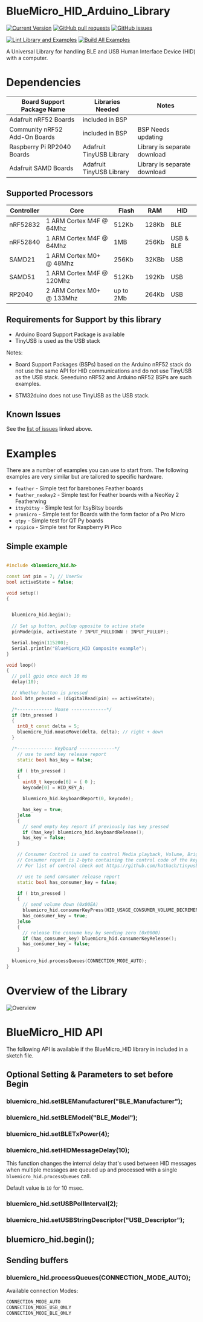 # BlueMicro_HID_Arduino_Library

[![Current Version](https://img.shields.io/github/v/tag/jpconstantineau/BlueMicro_HID_Arduino_Library)](https://github.com/jpconstantineau/BlueMicro_HID_Arduino_Library/tags)  [![GitHub pull requests](https://img.shields.io/github/issues-pr/jpconstantineau/BlueMicro_HID_Arduino_Library.svg)](https://github.com/jpconstantineau/BlueMicro_HID_Arduino_Library) [![GitHub issues](https://img.shields.io/github/issues/jpconstantineau/BlueMicro_HID_Arduino_Library.svg)](https://github.com/jpconstantineau/BlueMicro_HID_Arduino_Library/issues)

[![Lint Library and Examples](https://github.com/jpconstantineau/BlueMicro_HID_Arduino_Library/actions/workflows/lint.yaml/badge.svg)](https://github.com/jpconstantineau/BlueMicro_HID_Arduino_Library/actions/workflows/lint.yaml) [![Build All Examples](https://github.com/jpconstantineau/BlueMicro_HID_Arduino_Library/actions/workflows/build-examples.yml/badge.svg)](https://github.com/jpconstantineau/BlueMicro_HID_Arduino_Library/actions/workflows/build-examples.yml)



A Universal Library for handling BLE and USB Human Interface Device (HID) with a computer.


# Dependencies

|Board Support Package Name| Libraries Needed | Notes |
|---|---|---|
| Adafruit nRF52 Boards | included in BSP | |
| Community nRF52 Add-On Boards | included in BSP | BSP Needs updating |
| Raspberry Pi RP2040 Boards | Adafruit TinyUSB Library | Library is separate download |
| Adafruit SAMD Boards | Adafruit TinyUSB Library | Library is separate download |

## Supported Processors

| Controller | Core                      | Flash     | RAM   | HID         |
| ---------  | ------------------------  | --------- | ----- | ----------- |
| nRF52832   | 1 ARM Cortex M4F @ 64Mhz  | 512Kb     | 128Kb | BLE         |
| nRF52840   | 1 ARM Cortex M4F @ 64Mhz  | 1MB       | 256Kb | USB & BLE   |
| SAMD21     | 1 ARM Cortex M0+ @ 48Mhz  | 256Kb     | 32KBb | USB         |
| SAMD51     | 1 ARM Cortex M4F @ 120Mhz | 512Kb     | 192Kb | USB         |
| RP2040     | 2 ARM Cortex M0+ @ 133Mhz | up to 2Mb | 264Kb | USB         |


## Requirements for Support by this library

- Arduino Board Support Package is available
- TinyUSB is used as the USB stack

Notes: 
- Board Support Packages (BSPs) based on the Arduino nRF52 stack do not use the same API for HID communications and do not use TinyUSB as the USB stack.  Seeeduino nRF52 and Arduino nRF52 BSPs are such examples.

- STM32duino does not use TinyUSB as the USB stack.

## Known Issues

See the [list of issues](https://github.com/jpconstantineau/BlueMicro_HID_Arduino_Library/issues) linked above.

# Examples

There are a number of examples you can use to start from.  The following examples are very similar but are tailored to specific hardware.

* `feather` - Simple test for barebones Feather boards
* `feather_neokey2` - Simple test for Feather boards with a NeoKey 2 Featherwing
* `itsybitsy` -  Simple test for ItsyBitsy boards
* `promicro` - Simple test for Boards with the form factor of a Pro Micro
* `qtpy` - Simple test for QT Py boards
* `rpipico` - Simple test for Raspberry Pi Pico

## Simple example

``` C++

#include <bluemicro_hid.h>

const int pin = 7; // UserSw
bool activeState = false;

void setup()
{


  bluemicro_hid.begin(); 
  
  // Set up button, pullup opposite to active state
  pinMode(pin, activeState ? INPUT_PULLDOWN : INPUT_PULLUP);

  Serial.begin(115200);
  Serial.println("BlueMicro_HID Composite example");
}

void loop()
{
  // poll gpio once each 10 ms
  delay(10);

  // Whether button is pressed
  bool btn_pressed = (digitalRead(pin) == activeState);

  /*------------- Mouse -------------*/
  if (btn_pressed )
  {
    int8_t const delta = 5;
    bluemicro_hid.mouseMove(delta, delta); // right + down
  }

  /*------------- Keyboard -------------*/
    // use to send key release report
    static bool has_key = false;

    if ( btn_pressed )
    {
      uint8_t keycode[6] = { 0 };
      keycode[0] = HID_KEY_A;

      bluemicro_hid.keyboardReport(0, keycode);

      has_key = true;
    }else
    {
      // send empty key report if previously has key pressed
      if (has_key) bluemicro_hid.keyboardRelease();
      has_key = false;
    }

    // Consumer Control is used to control Media playback, Volume, Brightness etc ...
    // Consumer report is 2-byte containing the control code of the key
    // For list of control check out https://github.com/hathach/tinyusb/blob/master/src/class/hid/hid.h

    // use to send consumer release report
    static bool has_consumer_key = false;

    if ( btn_pressed )
    {
      // send volume down (0x00EA)
      bluemicro_hid.consumerKeyPress(HID_USAGE_CONSUMER_VOLUME_DECREMENT);
      has_consumer_key = true;
    }else
    {
      // release the consume key by sending zero (0x0000)
      if (has_consumer_key) bluemicro_hid.consumerKeyRelease();
      has_consumer_key = false;
    }
    
  bluemicro_hid.processQueues(CONNECTION_MODE_AUTO);
}
```
# Overview of the Library


![Overview](extras/images/BlueMicro_HID.drawio.svg)


# BlueMicro_HID API

The following API is available if the BlueMicro_HID library in included in a sketch file.
## Optional Setting & Parameters to set before Begin
### bluemicro_hid.setBLEManufacturer("BLE_Manufacturer");
### bluemicro_hid.setBLEModel("BLE_Model");
### bluemicro_hid.setBLETxPower(4);
### bluemicro_hid.setHIDMessageDelay(10);
This function changes the internal delay that's used between HID messages when multiple messages are queued up and processed with a single `bluemicro_hid.processQueues` call.

Default value is `10` for 10 msec. 

### bluemicro_hid.setUSBPollInterval(2);
### bluemicro_hid.setUSBStringDescriptor("USB_Descriptor");
## bluemicro_hid.begin();

## Sending buffers
### bluemicro_hid.processQueues(CONNECTION_MODE_AUTO);

Available connection Modes:
``` c++
CONNECTION_MODE_AUTO
CONNECTION_MODE_USB_ONLY
CONNECTION_MODE_BLE_ONLY
```
